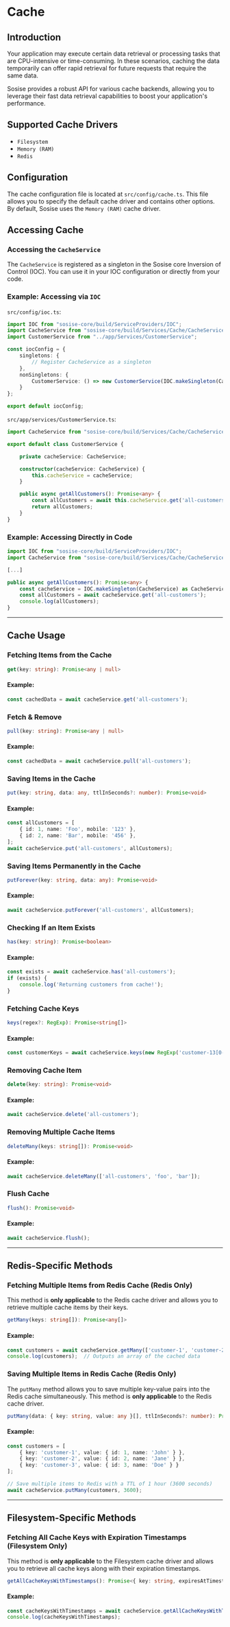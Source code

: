 # Cache

## Introduction
Your application may execute certain data retrieval or processing tasks that are CPU-intensive or time-consuming. In these scenarios, caching the data temporarily can offer rapid retrieval for future requests that require the same data.

Sosise provides a robust API for various cache backends, allowing you to leverage their fast data retrieval capabilities to boost your application's performance.

## Supported Cache Drivers
- `Filesystem`
- `Memory (RAM)`
- `Redis`

## Configuration
The cache configuration file is located at `src/config/cache.ts`. This file allows you to specify the default cache driver and contains other options. By default, Sosise uses the `Memory (RAM)` cache driver.

## Accessing Cache

### Accessing the `CacheService`
The `CacheService` is registered as a singleton in the Sosise core Inversion of Control (IOC). You can use it in your IOC configuration or directly from your code.

### Example: Accessing via `IOC`
`src/config/ioc.ts`:
```typescript
import IOC from "sosise-core/build/ServiceProviders/IOC";
import CacheService from "sosise-core/build/Services/Cache/CacheService";
import CustomerService from "../app/Services/CustomerService";

const iocConfig = {
    singletons: {
        // Register CacheService as a singleton
    },
    nonSingletons: {
        CustomerService: () => new CustomerService(IOC.makeSingleton(CacheService)),
    }
};

export default iocConfig;
```

`src/app/services/CustomerService.ts`:
```typescript
import CacheService from "sosise-core/build/Services/Cache/CacheService";

export default class CustomerService {

    private cacheService: CacheService;

    constructor(cacheService: CacheService) {
        this.cacheService = cacheService;
    }

    public async getAllCustomers(): Promise<any> {
        const allCustomers = await this.cacheService.get('all-customers');
        return allCustomers;
    }
}
```

### Example: Accessing Directly in Code
```typescript
import IOC from "sosise-core/build/ServiceProviders/IOC";
import CacheService from "sosise-core/build/Services/Cache/CacheService";

[...]

public async getAllCustomers(): Promise<any> {
    const cacheService = IOC.makeSingleton(CacheService) as CacheService;
    const allCustomers = await cacheService.get('all-customers');
    console.log(allCustomers);
}
```

---

## Cache Usage

### Fetching Items from the Cache
```typescript
get(key: string): Promise<any | null>
```
#### Example:
```typescript
const cachedData = await cacheService.get('all-customers');
```

### Fetch & Remove
```typescript
pull(key: string): Promise<any | null>
```
#### Example:
```typescript
const cachedData = await cacheService.pull('all-customers');
```

### Saving Items in the Cache
```typescript
put(key: string, data: any, ttlInSeconds?: number): Promise<void>
```
#### Example:
```typescript
const allCustomers = [
    { id: 1, name: 'Foo', mobile: '123' },
    { id: 2, name: 'Bar', mobile: '456' },
];
await cacheService.put('all-customers', allCustomers);
```

### Saving Items Permanently in the Cache
```typescript
putForever(key: string, data: any): Promise<void>
```
#### Example:
```typescript
await cacheService.putForever('all-customers', allCustomers);
```

### Checking If an Item Exists
```typescript
has(key: string): Promise<boolean>
```
#### Example:
```typescript
const exists = await cacheService.has('all-customers');
if (exists) {
    console.log('Returning customers from cache!');
}
```

### Fetching Cache Keys
```typescript
keys(regex?: RegExp): Promise<string[]>
```
#### Example:
```typescript
const customerKeys = await cacheService.keys(new RegExp('customer-13[0-9]{1,3}'));
```

### Removing Cache Item
```typescript
delete(key: string): Promise<void>
```
#### Example:
```typescript
await cacheService.delete('all-customers');
```

### Removing Multiple Cache Items
```typescript
deleteMany(keys: string[]): Promise<void>
```
#### Example:
```typescript
await cacheService.deleteMany(['all-customers', 'foo', 'bar']);
```

### Flush Cache
```typescript
flush(): Promise<void>
```
#### Example:
```typescript
await cacheService.flush();
```

---

## Redis-Specific Methods

### Fetching Multiple Items from Redis Cache (Redis Only)
This method is **only applicable** to the Redis cache driver and allows you to retrieve multiple cache items by their keys.

```typescript
getMany(keys: string[]): Promise<any[]>
```

#### Example:
```typescript
const customers = await cacheService.getMany(['customer-1', 'customer-2', 'customer-3']);
console.log(customers);  // Outputs an array of the cached data
```

### Saving Multiple Items in Redis Cache (Redis Only)
The `putMany` method allows you to save multiple key-value pairs into the Redis cache simultaneously. This method is **only applicable** to the Redis cache driver.

```typescript
putMany(data: { key: string, value: any }[], ttlInSeconds?: number): Promise<void>
```

#### Example:
```typescript
const customers = [
    { key: 'customer-1', value: { id: 1, name: 'John' } },
    { key: 'customer-2', value: { id: 2, name: 'Jane' } },
    { key: 'customer-3', value: { id: 3, name: 'Doe' } }
];

// Save multiple items to Redis with a TTL of 1 hour (3600 seconds)
await cacheService.putMany(customers, 3600);
```

---

## Filesystem-Specific Methods

### Fetching All Cache Keys with Expiration Timestamps (Filesystem Only)
This method is **only applicable** to the Filesystem cache driver and allows you to retrieve all cache keys along with their expiration timestamps.

```typescript
getAllCacheKeysWithTimestamps(): Promise<{ key: string, expiresAtTimestamp: number }[]>
```

#### Example:
```typescript
const cacheKeysWithTimestamps = await cacheService.getAllCacheKeysWithTimestamps();
console.log(cacheKeysWithTimestamps);
```